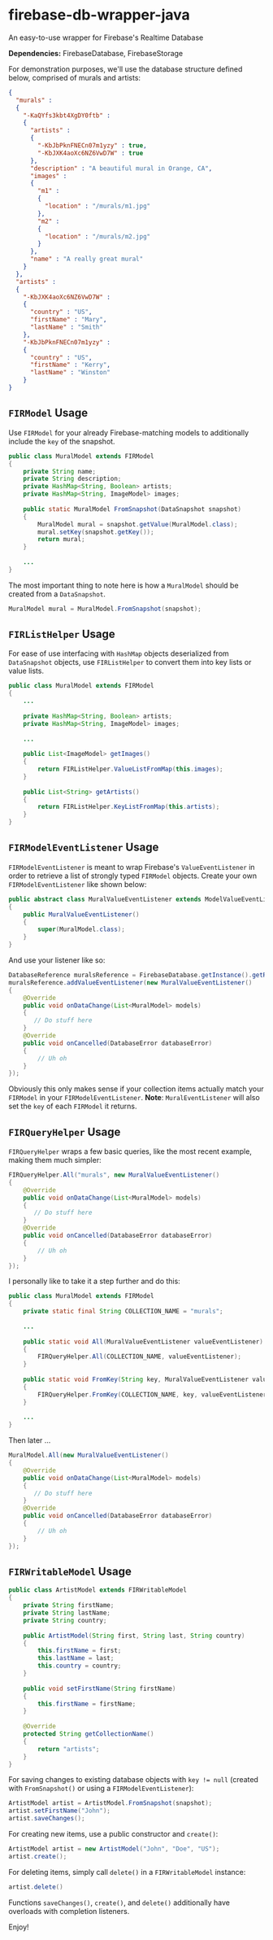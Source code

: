 # firebase-db-wrapper-java
An easy-to-use wrapper for Firebase's Realtime Database

**Dependencies:** FirebaseDatabase, FirebaseStorage

For demonstration purposes, we'll use the database structure defined below, comprised of murals and artists:
```json
{
  "murals" : 
  {
    "-KaQYfs3kbt4XgDY0ftb" : 
    {
      "artists" : 
      {
        "-KbJbPknFNECn07m1yzy" : true,
        "-KbJXK4aoXc6NZ6VwD7W" : true
      },
      "description" : "A beautiful mural in Orange, CA",
      "images" : 
      {
        "m1" : 
        {
          "location" : "/murals/m1.jpg"
        },
        "m2" : 
        {
          "location" : "/murals/m2.jpg"
        }
      },
      "name" : "A really great mural"
    }
  },
  "artists" : 
  {
    "-KbJXK4aoXc6NZ6VwD7W" : 
    {
      "country" : "US",
      "firstName" : "Mary",
      "lastName" : "Smith"
    },
    "-KbJbPknFNECn07m1yzy" : 
    {
      "country" : "US",
      "firstName" : "Kerry",
      "lastName" : "Winston"
    }
}
```
## `FIRModel` Usage
Use `FIRModel` for your already Firebase-matching models to additionally include the `key` of the snapshot.
```java
public class MuralModel extends FIRModel
{
    private String name;
    private String description;
    private HashMap<String, Boolean> artists;
    private HashMap<String, ImageModel> images;
    
    public static MuralModel FromSnapshot(DataSnapshot snapshot)
    {
        MuralModel mural = snapshot.getValue(MuralModel.class);
        mural.setKey(snapshot.getKey());
        return mural;
    }
    
    ...
}
```
The most important thing to note here is how a `MuralModel` should be created from a `DataSnapshot`.
```java
MuralModel mural = MuralModel.FromSnapshot(snapshot);
```

## `FIRListHelper` Usage
For ease of use interfacing with `HashMap` objects deserialized from `DataSnapshot` objects, use `FIRListHelper` to convert them into key lists or value lists.
```java
public class MuralModel extends FIRModel
{
    ...
    
    private HashMap<String, Boolean> artists;
    private HashMap<String, ImageModel> images;
    
    ...
    
    public List<ImageModel> getImages()
    {
        return FIRListHelper.ValueListFromMap(this.images);
    }
    
    public List<String> getArtists()
    {
        return FIRListHelper.KeyListFromMap(this.artists);
    }
}
```

## `FIRModelEventListener` Usage
`FIRModelEventListener` is meant to wrap Firebase's `ValueEventListener` in order to retrieve a list of strongly typed `FIRModel` objects. Create your own `FIRModelEventListener` like shown below:
```java
public abstract class MuralValueEventListener extends ModelValueEventListener<MuralModel>
{
    public MuralValueEventListener()
    {
        super(MuralModel.class);
    }
}
```
And use your listener like so:
```java
DatabaseReference muralsReference = FirebaseDatabase.getInstance().getReference("murals");
muralsReference.addValueEventListener(new MuralValueEventListener()
{
    @Override
    public void onDataChange(List<MuralModel> models)
    {
       // Do stuff here
    }
    @Override
    public void onCancelled(DatabaseError databaseError)
    {
        // Uh oh
    }
});
```
Obviously this only makes sense if your collection items actually match your `FIRModel` in your `FIRModelEventListener`.
**Note**: `MuralEventListener` will also set the `key` of each `FIRModel` it returns.

## `FIRQueryHelper` Usage
`FIRQueryHelper` wraps a few basic queries, like the most recent example, making them much simpler:
```java
FIRQueryHelper.All("murals", new MuralValueEventListener()
{
    @Override
    public void onDataChange(List<MuralModel> models)
    {
       // Do stuff here
    }
    @Override
    public void onCancelled(DatabaseError databaseError)
    {
        // Uh oh
    }
});
```
I personally like to take it a step further and do this:
```java
public class MuralModel extends FIRModel
{
    private static final String COLLECTION_NAME = "murals";
    
    ...
    
    public static void All(MuralValueEventListener valueEventListener)
    {
        FIRQueryHelper.All(COLLECTION_NAME, valueEventListener);
    }
    
    public static void FromKey(String key, MuralValueEventListener valueEventListener)
    {
        FIRQueryHelper.FromKey(COLLECTION_NAME, key, valueEventListener);
    }
    
    ...
}
```
Then later ...
```java
MuralModel.All(new MuralValueEventListener()
{
    @Override
    public void onDataChange(List<MuralModel> models)
    {
       // Do stuff here
    }
    @Override
    public void onCancelled(DatabaseError databaseError)
    {
        // Uh oh
    }
});
```

## `FIRWritableModel` Usage
```java
public class ArtistModel extends FIRWritableModel
{
    private String firstName;
    private String lastName;
    private String country;
    
    public ArtistModel(String first, String last, String country)
    {
        this.firstName = first;
        this.lastName = last;
        this.country = country;
    }
    
    public void setFirstName(String firstName)
    {
        this.firstName = firstName;
    }
    
    @Override
    protected String getCollectionName()
    {
        return "artists";
    }
}
```
For saving changes to existing database objects with `key != null` (created with `FromSnapshot()` or using a `FIRModelEventListener`):
```java
ArtistModel artist = ArtistModel.FromSnapshot(snapshot);
artist.setFirstName("John");
artist.saveChanges();
```
For creating new items, use a public constructor and `create()`:
```java
ArtistModel artist = new ArtistModel("John", "Doe", "US");
artist.create();
```
For deleting items, simply call `delete()` in a `FIRWritableModel` instance:
```java
artist.delete()
```

Functions `saveChanges()`, `create()`, and `delete()` additionally have overloads with completion listeners.

Enjoy!
